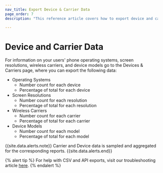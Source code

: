 ```yaml
---
nav_title: Export Device & Carrier Data
page_order: 7
description: "This reference article covers how to export device and carrier data."

---
```


# Device and Carrier Data

For information on your users' phone operating systems, screen resolutions, wireless carriers, and device models go to the Devices & Carriers page, where you can export the following data:

- Operating Systems
    - Number count for each device
    - Percentage of total for each device
- Screen Resolutions
    - Number count for each resolution
    - Percentage of total for each resolution
- Wireless Carriers
    - Number count for each carrier
    - Percentage of total for each carrier
- Device Models
    - Number count for each model
    - Percentage of total for each model

{{site.data.alerts.note}}
Carrier and Device data is sampled and aggregated for the corresponding reports.
{{site.data.alerts.end}}

{% alert tip %}
For help with CSV and API exports, visit our troubleshooting article [here]({{site.baseurl}}/user_guide/data_and_analytics/export_braze_data/export_troubleshooting/).
{% endalert %}
